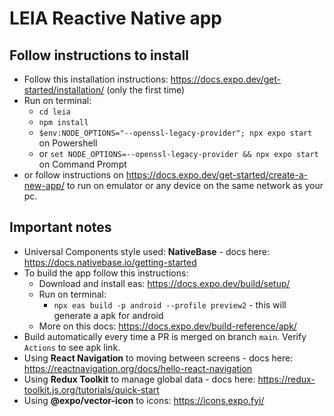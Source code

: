 # LEIA Reactive Native app
## Follow instructions to install
- Follow this installation instructions: https://docs.expo.dev/get-started/installation/ (only the first time)
- Run on terminal: 
  - `cd leia`
  - `npm install`
  - `$env:NODE_OPTIONS="--openssl-legacy-provider"; npx expo start` on Powershell
  - or `set NODE_OPTIONS=--openssl-legacy-provider && npx expo start` on Command Prompt
- or follow instructions on https://docs.expo.dev/get-started/create-a-new-app/ to run on emulator or any device on the same network as your pc.

## Important notes
- Universal Components style used: **NativeBase** - docs here: https://docs.nativebase.io/getting-started
- To build the app follow this instructions:
  - Download and install eas: https://docs.expo.dev/build/setup/
  - Run on terminal:
    - `npx eas build -p android --profile preview2` - this will generate a apk for android
  - More on this docs: https://docs.expo.dev/build-reference/apk/
- Build automatically every time a PR is merged on branch `main`. Verify `Actions` to see apk link.
- Using **React Navigation** to moving between screens - docs here: https://reactnavigation.org/docs/hello-react-navigation
- Using **Redux Toolkit** to manage global data - docs here: https://redux-toolkit.js.org/tutorials/quick-start
- Using **@expo/vector-icon** to icons: https://icons.expo.fyi/